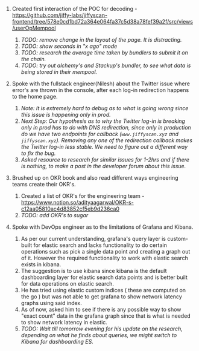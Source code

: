 1. Created first interaction of the POC for decoding - https://github.com/jiffy-labs/jiffyscan-frontend/tree/578e0cd1bd72a364e064fa37c5d38a78fef39a2f/src/views/userOpMempool
    1. *TODO: remove change in the layout of the page. It is distracting.*
    2. *TODO: show seconds in "x ago" mode*
    3. *TODO: research the average time taken by bundlers to submit it on the chain.*
    4. *TODO: try out alchemy's and Stackup's bundler, to see what data is being stored in their mempool.*

2. Spoke with the fullstack engineer(Nilesh) about the Twitter issue where error's are thrown in the console, after each log-in redirection happens to the home page.
    1. *Note: It is extremely hard to debug as to what is going wrong since this issue is happening only in prod.* 
    2. *Next Step: Our hypothesis as to why the Twitter log-in is breaking only in prod has to do with DNS redirection, since only in production do we have two endpoints for callback (`www.jiffyscan.xyz` and `jiffyscan.xyz`).
    Removing any one of the redirection callback makes the Twitter log-in less stable. We need to figure out a different way to fix the bug.*
    3. *Asked resource to research for similar issues for 1-2hrs and if there is nothing, to make a post in the developer forum about this issue.*

3. Brushed up on OKR book and also read different ways engineering teams create their OKR's.
    1. Created a list of OKR's for the engineering team - https://www.notion.so/adityaagarwal/OKR-s-c12aa05810ac4d83852cf5eb9d236ca0 
    2. *TODO: add OKR's to sugar*

4. Spoke with DevOps engineer as to the limitations of Grafana and Kibana. 
    1. As per our current understanding, grafana's query layer is custom-built for elastic search and lacks functionality to do certain operations such as pick a single data point and creating a graph out of it.
       However the required functionality to work with elastic search exists in kibana. 
    2. The suggestion is to use kibana since kibana is the default dashboarding layer for elastic search data points and is better built for data operations on elastic search.
    3. He has tried using elastic custom indices ( these are computed on the go ) but was not able to get grafana to show network latency graphs using said index. 
    4. As of now,  asked him to see if there is any possible way to show "exact count" data in the grafana graph since that is what is needed to show network latency in elastic. 
    5. *TODO: Wait till tomorrow evening for his update on the research, depending on what he finds about queries, we might switch to Kibana for dashboarding ES.* 
    
    
  
  
